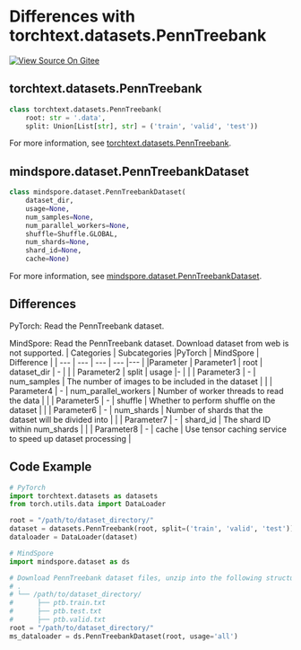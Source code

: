 # Differences with torchtext.datasets.PennTreebank

[![View Source On Gitee](https://mindspore-website.obs.cn-north-4.myhuaweicloud.com/website-images/r2.2/resource/_static/logo_source_en.svg)](https://gitee.com/mindspore/docs/blob/r2.2/docs/mindspore/source_en/note/api_mapping/pytorch_diff/PennTreebank.md)

## torchtext.datasets.PennTreebank

```python
class torchtext.datasets.PennTreebank(
    root: str = '.data',
    split: Union[List[str], str] = ('train', 'valid', 'test'))
```

For more information, see [torchtext.datasets.PennTreebank](https://pytorch.org/text/0.9.0/datasets.html#penntreebank).

## mindspore.dataset.PennTreebankDataset

```python
class mindspore.dataset.PennTreebankDataset(
    dataset_dir,
    usage=None,
    num_samples=None,
    num_parallel_workers=None,
    shuffle=Shuffle.GLOBAL,
    num_shards=None,
    shard_id=None,
    cache=None)
```

For more information, see [mindspore.dataset.PennTreebankDataset](https://mindspore.cn/docs/en/r2.2/api_python/dataset/mindspore.dataset.PennTreebankDataset.html#mindspore.dataset.PennTreebankDataset).

## Differences

PyTorch: Read the PennTreebank dataset.

MindSpore: Read the PennTreebank dataset. Download dataset from web is not supported.
| Categories | Subcategories |PyTorch | MindSpore | Difference |
| --- | ---   | ---   | ---        |---  |
|Parameter | Parameter1 | root    | dataset_dir    | - |
|     | Parameter2 | split      | usage    |- |
|     | Parameter3 | -    | num_samples | The number of images to be included in the dataset |
|     | Parameter4 | -    | num_parallel_workers | Number of worker threads to read the data |
|     | Parameter5 | -    | shuffle  | Whether to perform shuffle on the dataset |
|     | Parameter6 | -    | num_shards | Number of shards that the dataset will be divided into |
|     | Parameter7 | -    | shard_id | The shard ID within num_shards |
|     | Parameter8 | -    | cache | Use tensor caching service to speed up dataset processing |

## Code Example

```python
# PyTorch
import torchtext.datasets as datasets
from torch.utils.data import DataLoader

root = "/path/to/dataset_directory/"
dataset = datasets.PennTreebank(root, split=('train', 'valid', 'test'))
dataloader = DataLoader(dataset)

# MindSpore
import mindspore.dataset as ds

# Download PennTreebank dataset files, unzip into the following structure
# .
# └── /path/to/dataset_directory/
#      ├── ptb.train.txt
#      ├── ptb.test.txt
#      ├── ptb.valid.txt
root = "/path/to/dataset_directory/"
ms_dataloader = ds.PennTreebankDataset(root, usage='all')
```
